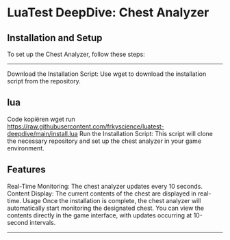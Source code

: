 # LuaTest DeepDive: Chest Analyzer



## Installation and Setup
To set up the Chest Analyzer, follow these steps: 

___________________________________________________________________________________________
Download the Installation Script: Use wget to download the installation script from the repository.

## lua
Code kopiëren
wget run https://raw.githubusercontent.com/frkyscience/luatest-deepdive/main/install.lua
Run the Installation Script: This script will clone the necessary repository and set up the chest analyzer in your game environment.

## Features
Real-Time Monitoring: The chest analyzer updates every 10 seconds.
Content Display: The current contents of the chest are displayed in real-time.
Usage
Once the installation is complete, the chest analyzer will automatically start monitoring the designated chest. You can view the contents directly in the game interface, with updates occurring at 10-second intervals.
-- -- -- -- -- -- -- -- -- -- -- -- -- -- -- -- -- -- -- -- -- -- -- -- 
